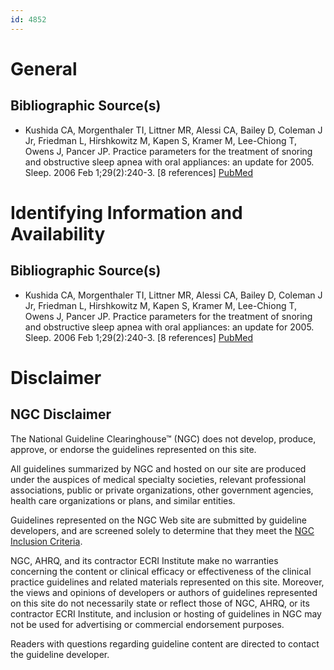 ```yaml
---
id: 4852
---
```


# General

## Bibliographic Source(s)

- Kushida CA, Morgenthaler TI, Littner MR, Alessi CA, Bailey D, Coleman J Jr, Friedman L, Hirshkowitz M, Kapen S, Kramer M, Lee-Chiong T, Owens J, Pancer JP. Practice parameters for the treatment of snoring and obstructive sleep apnea with oral appliances: an update for 2005. Sleep. 2006 Feb 1;29(2):240-3. [8 references] [ PubMed ](http://www.ncbi.nlm.nih.gov/entrez/query.fcgi?cmd=Retrieve&db=pubmed&dopt=Abstract&list_uids=16494092)

# Identifying Information and Availability

## Bibliographic Source(s)

- Kushida CA, Morgenthaler TI, Littner MR, Alessi CA, Bailey D, Coleman J Jr, Friedman L, Hirshkowitz M, Kapen S, Kramer M, Lee-Chiong T, Owens J, Pancer JP. Practice parameters for the treatment of snoring and obstructive sleep apnea with oral appliances: an update for 2005. Sleep. 2006 Feb 1;29(2):240-3. [8 references] [ PubMed ](http://www.ncbi.nlm.nih.gov/entrez/query.fcgi?cmd=Retrieve&db=pubmed&dopt=Abstract&list_uids=16494092)

# Disclaimer

## NGC Disclaimer

The National Guideline Clearinghouse™ (NGC) does not develop, produce, approve, or endorse the guidelines represented on this site.

All guidelines summarized by NGC and hosted on our site are produced under the auspices of medical specialty societies, relevant professional associations, public or private organizations, other government agencies, health care organizations or plans, and similar entities.

Guidelines represented on the NGC Web site are submitted by guideline developers, and are screened solely to determine that they meet the [NGC Inclusion Criteria](/help-and-about/summaries/inclusion-criteria).

NGC, AHRQ, and its contractor ECRI Institute make no warranties concerning the content or clinical efficacy or effectiveness of the clinical practice guidelines and related materials represented on this site. Moreover, the views and opinions of developers or authors of guidelines represented on this site do not necessarily state or reflect those of NGC, AHRQ, or its contractor ECRI Institute, and inclusion or hosting of guidelines in NGC may not be used for advertising or commercial endorsement purposes.

Readers with questions regarding guideline content are directed to contact the guideline developer.

